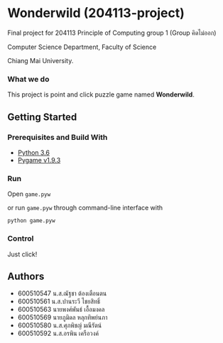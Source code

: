# Wonderwild (204113-project)

Final project for 204113 Principle of Computing group 1 (Group คิดไม่ออก)

Computer Science Department, Faculty of Science

Chiang Mai University.

### What we do

This project is point and click puzzle game named **Wonderwild**.

## Getting Started

### Prerequisites and Build With

* [Python 3.6](https://www.python.org/downloads/)
* [Pygame v1.9.3](https://www.python.org/downloads/)

### Run

Open `game.pyw`

or run `game.pyw` through command-line interface with

```
python game.pyw
```
### Control

Just click!

## Authors

* 600510547	น.ส.ณัฐชา	ต้องเตือนตน
* 600510561	น.ส.ปานระวี	ไชยสิทธิ์
* 600510563	นายพงศ์พันธ์	เอื้อมงคล
* 600510569	นายภูมิดล	หลุกทิพย์นภา
* 600510580	น.ส.ศุภพิชญ์	มณีรัตน์
* 600510592	น.ส.อรพิน	เครือวงค์
